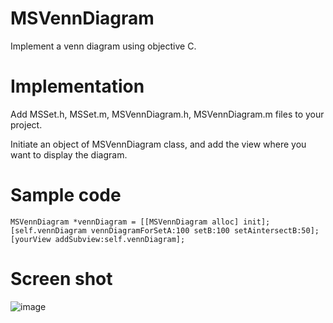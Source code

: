 # MSVennDiagram
Implement a venn diagram using objective C.

# Implementation
Add MSSet.h, MSSet.m, MSVennDiagram.h, MSVennDiagram.m files to your project. 

Initiate an object of MSVennDiagram class, and add the view where you want to display the diagram.

# Sample code
```
MSVennDiagram *vennDiagram = [[MSVennDiagram alloc] init];
[self.vennDiagram vennDiagramForSetA:100 setB:100 setAintersectB:50];
[yourView addSubview:self.vennDiagram];
```
# Screen shot
![image](https://raw.githubusercontent.com/MasudShuvo/MSVennDiagram/master/ScreenShot/screenshot.png)
